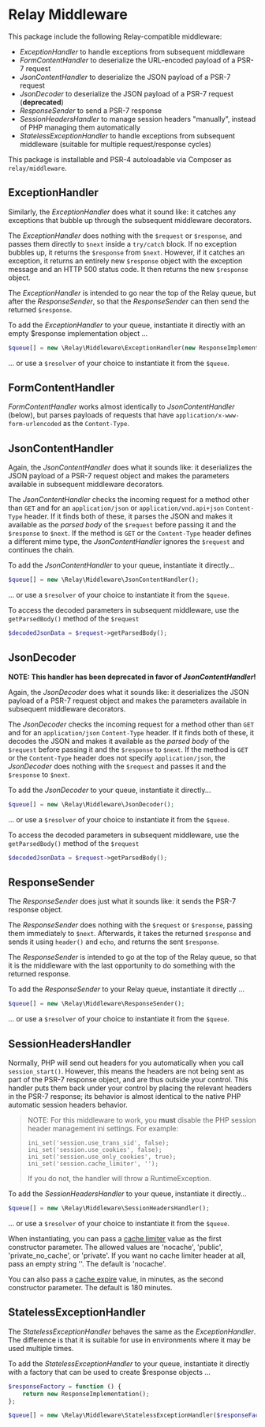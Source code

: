 # Relay Middleware

This package include the following Relay-compatible middleware:

- _ExceptionHandler_ to handle exceptions from subsequent middleware
- _FormContentHandler_ to deserialize the URL-encoded payload of a PSR-7 request
- _JsonContentHandler_ to deserialize the JSON payload of a PSR-7 request
- _JsonDecoder_ to deserialize the JSON payload of a PSR-7 request (**deprecated**)
- _ResponseSender_ to send a PSR-7 response
- _SessionHeadersHandler_ to manage session headers "manually", instead of PHP managing them automatically
- _StatelessExceptionHandler_ to handle exceptions from subsequent middleware (suitable for multiple request/response cycles)

This package is installable and PSR-4 autoloadable via Composer as `relay/middleware`.

## ExceptionHandler

Similarly, the _ExceptionHandler_ does what it sound like: it catches any exceptions that bubble up through the subsequent middleware decorators.

The _ExceptionHandler_ does nothing with the `$request` or `$response`, and passes them directly to `$next` inside a `try/catch` block. If no exception bubbles up, it returns the `$response` from `$next`.  However, if it catches an exception, it returns an entirely new `$response` object with the exception message and an HTTP 500 status code. It then returns the new `$response` object.

The _ExceptionHandler_ is intended to go near the top of the Relay queue, but after the _ResponseSender_, so that the _ResponseSender_ can then send the returned `$response`.

To add the _ExceptionHandler_ to your queue, instantiate it directly with an empty $response implementation object ...

```php
$queue[] = new \Relay\Middleware\ExceptionHandler(new ResponseImplementation());
```

... or use a `$resolver` of your choice to instantiate it from the `$queue`.

## FormContentHandler

_FormContentHandler_ works almost identically to _JsonContentHandler_ (below), but parses payloads of requests that have `application/x-www-form-urlencoded` as the `Content-Type`.

## JsonContentHandler

Again, the _JsonContentHandler_ does what it sounds like: it deserializes the JSON
payload of a PSR-7 request object and makes the parameters available in
subsequent middleware decorators.

The _JsonContentHandler_ checks the incoming request for a method other than `GET`
and for an `application/json` or `application/vnd.api+json` `Content-Type` header.
If it finds both of these, it parses the JSON and makes it available as the
_parsed body_ of the `$request` before passing it and the `$response` to `$next`.
If the method is `GET` or the `Content-Type` header defines a different mime type,
the _JsonContentHandler_ ignores the `$request` and continues the chain.

To add the _JsonContentHandler_ to your queue, instantiate it directly...

```php
$queue[] = new \Relay\Middleware\JsonContentHandler();
```

... or use a `$resolver` of your choice to instantiate it from the `$queue`.

To access the decoded parameters in subsequent middleware, use the
`getParsedBody()` method of the `$request`

```php
$decodedJsonData = $request->getParsedBody();
```

## JsonDecoder

**NOTE: This handler has been deprecated in favor of _JsonContentHandler_!**

Again, the _JsonDecoder_ does what it sounds like: it deserializes the JSON
payload of a PSR-7 request object and makes the parameters available in
subsequent middleware decorators.

The _JsonDecoder_ checks the incoming request for a method other than `GET` and
for an `application/json` `Content-Type` header. If it finds both of these, it
decodes the JSON and makes it available as the _parsed body_ of the `$request`
before passing it and the `$response` to `$next`. If the method is `GET` or the
`Content-Type` header does not specify `application/json`, the _JsonDecoder_
does nothing with the `$request` and passes it and the `$response` to `$next`.

To add the _JsonDecoder_ to your queue, instantiate it directly...

```php
$queue[] = new \Relay\Middleware\JsonDecoder();
```

... or use a `$resolver` of your choice to instantiate it from the `$queue`.

To access the decoded parameters in subsequent middleware, use the
`getParsedBody()` method of the `$request`

```php
$decodedJsonData = $request->getParsedBody();
```

## ResponseSender

The _ResponseSender_ does just what it sounds like: it sends the PSR-7 response object.

The _ResponseSender_ does nothing with the `$request` or `$response`, passing them immediately to `$next`. Afterwards, it takes the returned `$response` and sends it using `header()` and `echo`, and returns the sent `$response`.

The _ResponseSender_ is intended to go at the top of the Relay queue, so that it is the middleware with the last opportunity to do something with the returned response.

To add the _ResponseSender_ to your Relay queue, instantiate it directly ...

```php
$queue[] = new \Relay\Middleware\ResponseSender();
```

... or use a `$resolver` of your choice to instantiate it from the `$queue`.

## SessionHeadersHandler

Normally, PHP will send out headers for you automatically when you call `session_start()`. However, this means the headers are not being sent as part of the PSR-7 response object, and are thus outside your control. This handler puts them back under your control by placing the relevant headers in the PSR-7 response; its behavior is almost identical to the native PHP automatic session headers behavior.

> NOTE: For this middleware to work, you **must** disable the PHP session header management ini settings. For example:
>
>     ini_set('session.use_trans_sid', false);
>     ini_set('session.use_cookies', false);
>     ini_set('session.use_only_cookies', true);
>     ini_set('session.cache_limiter', '');
>
> If you do not, the handler will throw a RuntimeException.

To add the _SessionHeadersHandler_ to your queue, instantiate it directly...

```php
$queue[] = new \Relay\Middleware\SessionHeadersHandler();
```

... or use a `$resolver` of your choice to instantiate it from the `$queue`.

When instantiating, you can pass a [cache limiter](http://php.net/session_cache_limiter) value as the first constructor parameter. The allowed values are 'nocache', 'public', 'private_no_cache', or 'private'. If you want no cache limiter header at all, pass an empty string ''. The default is 'nocache'.

You can also pass a [cache expire](http://php.net/session_cache_expire) value, in minutes, as the second constructor parameter. The default is 180 minutes.

## StatelessExceptionHandler

The _StatelessExceptionHandler_ behaves the same as the _ExceptionHandler_. The difference is that it is suitable for use in environments where it may be used multiple times.

To add the _StatelessExceptionHandler_ to your queue, instantiate it directly with a factory that can be used to create $response objects ...

```php
$responseFactory = function () {
    return new ResponseImplementation();
};

$queue[] = new \Relay\Middleware\StatelessExceptionHandler($responseFactory);
```
